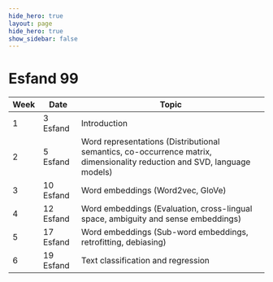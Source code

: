 ```yaml
---
hide_hero: true
layout: page
hide_hero: true
show_sidebar: false
---
```



# Esfand 99

| Week 	| Date	| Topic |
|------|------|------|
| 1 | 3 Esfand | Introduction	| 
| 2 | 5 Esfand | Word representations (Distributional semantics, co-occurrence matrix, dimensionality reduction and SVD, language models)	| 
| 3 | 10 Esfand | Word embeddings	(Word2vec, GloVe) | 
| 4 | 12 Esfand | Word embeddings (Evaluation, cross-lingual space, ambiguity and sense embeddings)	| 
| 5 | 17 Esfand | Word embeddings (Sub-word embeddings, retrofitting, debiasing)	| 
| 6 | 19 Esfand | Text classification and regression	| 



